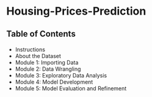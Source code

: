 # Housing-Prices-Prediction
<h2>Table of Contents</h2>
<div class="alert alert-block alert-info" style="margin-top: 20px">
    <ul>
    <li>Instructions</li>
    <li>About the Dataset</li>
    <li>Module 1: Importing Data</li>
    <li>Module 2: Data Wrangling</li>
    <li>Module 3: Exploratory Data Analysis</li>
    <li>Module 4: Model Development</li>
    <li>Module 5: Model Evaluation and Refinement</li> </ul></div>
